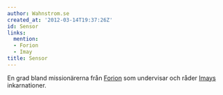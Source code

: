 ```yaml
---
author: Wahnstrom.se
created_at: '2012-03-14T19:37:26Z'
id: Sensor
links:
  mention:
  - Forion
  - Imay
title: Sensor
---
```


En grad bland missionärerna från [Forion] som undervisar och råder [Imays] inkarnationer.

  [Forion]: Forion
  [Imays]: Imay